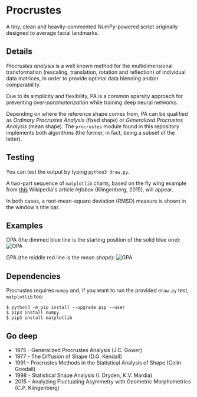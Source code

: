 # Procrustes

A tiny, clean and heavily-commented NumPy-powered script originally designed to average facial landmarks. 

## Details

*Procrustes analysis* is a well known method for the multidimensional transformation (rescaling, translation, rotation and reflection) of individual data matrices, in order to provide optimal data blending and/or comparability. 

Due to its simplicity and flexibility, PA is a common sparsity approach for preventing *over-parameterization* while training deep neural networks. 

Depending on where the reference shape comes from, PA can be qualified as *Ordinary Procrustes Analysis* (fixed shape) or *Generalized Procrustes Analysis* (mean shape). The `procrustes` module found in this repository implements both algorithms (the former, in fact, being a subset of the latter). 

## Testing 

You can test the output by typing `python3 draw.py`.

A two-part sequence of `matplotlib` charts, based on the fly wing example from [this](https://en.wikipedia.org/wiki/Procrustes_analysis) Wikipedia's article *infobox* (Klingenberg, 2015), will appear.

In both cases, a root-mean-square deviation (RMSD) measure is shown in the window's title bar.

## Examples

OPA (the dimmed blue line is the starting position of the solid blue one):
![OPA](https://user-images.githubusercontent.com/3150023/105704314-ea4c9380-5f0e-11eb-92b1-095e162f810f.png)

GPA (the middle red line is the *mean shape*):
![GPA](https://user-images.githubusercontent.com/3150023/105704323-ecaeed80-5f0e-11eb-9fa2-1ba683dca69f.png)

## Dependencies

Procrustes requires `numpy` and, if you want to run the provided `draw.py` test, `matplotlib` too:

```
$ python3 -m pip install --upgrade pip --user
$ pip3 install numpy
$ pip3 install matplotlib
```

## Go deep 

* 1975 - Generalized Procrustes Analysis (J.C. Gower)
* 1977 - The Diffusion of Shape (D.G. Kendall)
* 1991 - Procrustes Methods in the Statistical Analysis of Shape (Colin Goodall)
* 1998 - Statistical Shape Analysis (I. Dryden, K.V. Mardia)
* 2015 - Analyzing Fluctuating Asymmetry with Geometric Morphometrics (C.P. Klingenberg)

